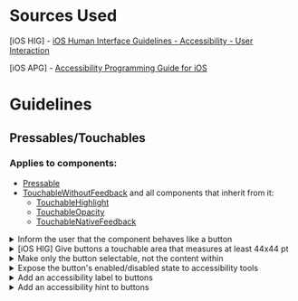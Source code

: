 # Sources Used

[iOS HIG] - [iOS Human Interface Guidelines - Accessibility - User Interaction](https://developer.apple.com/design/human-interface-guidelines/accessibility/overview/user-interaction/)

[iOS APG] - [Accessibility Programming Guide for iOS](https://developer.apple.com/library/archive/documentation/UserExperience/Conceptual/iPhoneAccessibility/Introduction/Introduction.html#//apple_ref/doc/uid/TP40008785-CH1-SW1)

# Guidelines

## Pressables/Touchables

### Applies to components:
  - [Pressable](https://reactnative.dev/docs/pressable#example)
  - [TouchableWithoutFeedback](https://reactnative.dev/docs/touchablewithoutfeedback) and all components that inherit from it: 
    - [TouchableHighlight](https://reactnative.dev/docs/touchablehighlight)
    - [TouchableOpacity](https://reactnative.dev/docs/touchableopacity)
    - [TouchableNativeFeedback](https://reactnative.dev/docs/touchablenativefeedback)

<details>
  <summary>
  Inform the user that the component behaves like a button
  </summary>

### Type of accessibility:

Visual

### Why this is necessary:

If it's sometimes dificult even for people with good vision to figure out that certain elements are actually buttons and not just labels or otherwise decorative, imagine how much harder it is for users with low vision. The `accessibilityRole` solves this problem by allowing us to explicitly tell users that use assistive tecnology that the component they've selected is, in fact, a button.

### Can be implemented by:
- setting the button's `accessibilityRole` prop to `button`.
- setting the button's `accessibilityRole` prop to `imagebutton` in the event that your button is also an image.

### Example:

```tsx
  <Pressable accessibilityRole={'button'}>
    <Text>Press Me</Text>
  </Pressable>
```
</details>

<details>
  <summary>
  [iOS HIG] Give buttons a touchable area that measures at least 44x44 pt
  </summary>

### Type of accessibility:

Motor

### Why is this important:

Have you ever tried to press a very small item on a mobile screen? Even if you have precise motor control, sometimes you end up pressing the wrong button and getting taken somewhere you didn't want to go. For users with motor issues or even users on particularly small screens or who happen to be using gloves, its important that your pressable and selectable components are large enough - or at least that their touchable area is large enough - to allow for easier manipulation.

### Can be implemented by:
  - Ensuring that the component's size is at least 44x44 units.
  - Extending the component's touchable area beyond it's borders by using the hitSlop prop. 

### Important observations:
  - The touch area never extends past the parent view bounds.
  - The Z-index of sibling views always takes precedence if a touch hits two overlapping views.

### Example:

```tsx
// Increase the button's touchable area horizontally by 10 units and vertically by 15 units.
// So that the total touchable area is at least 44x44 units.
<TouchableOpacity hitSlop={{ left: 10, right: 10, top: 15, buttom: 15 }}>
  <Text>Press Me</Text>
</TouchableOpacity>
```

### Other references:
  - [React Native's guide on handling touches](https://reactnative.dev/docs/handling-touches#touchables)
  - [Tutorial on how to create an autoHitSlop hook](https://zubko.io/blog/auto-hitslop-hook)
</details>

<details>
  <summary>
  Make only the button selectable, not the content within
  </summary>
  </br>

### Type of accessibility:

Visual

### Why this is necessary:

The `accessible` prop allows us to "contain" elements that make sense as a unit but not individually. Consider a button with an icon and a text label. The label and icon are both parts of a whole. If we treated the button container, the label, and the icon all as individual "buttons" that did the same thing, then the visually impaired user would be informed of the same button three times. 

The `accessible` props helps us here. It defines the button continer as a selectable unit, making it impossible to single out the label or the icon. Clicking on either of them selects the button instead.

### Can be implemented by:
- setting the button's `accessible` prop to `true`.

### Important observations:
- By default, touchable and pressables set `accessible` to `true`.

### Example:

```tsx
  <TouchableOpacity accessible> // The button can be selected.
    <Text>Press Me</Text> // The text within cannot. Pressing this will select the button instead.
  </TouchableOpacity>
```

</details>

<details>
  <summary>
  Expose the button's enabled/disabled state to accessibility tools
  </summary>

### Aids in what type of accessibility:

Visual

### Why this is necessary:

You're probably familiar with the button's `disabled` prop, which prevents users from triggering press events and supresses button-touch animations. Disabling a button will also generally change its design. Maybe the label will become less opaque or the background will turn gray. This informs the visual user that the button's disabled and usually prevents them from trying to press the button in the first place.

For users with visual disabilities, however, these changes mean little. The `accessibilityState` prop can lend a hand here. By passing in an object with a `disabled` key, you inform users with low visibility that this component has a disabled state and whether or not that state is active.

### Can be implemented by:
- setting the button's `accessibilityState` prop and providing a `disabled` key with a boolean value.

### Example:

```tsx
const [isDisabled, setIsDisabled] = React.useState(false)

return (
  <TouchableOpacity accessible accessibilityState={{ disabled: isDisabled }} disabled={isDisabled}>
    <Text>Press Me</Text>
  </TouchableOpacity>
)
```

</details>

<details>
  <summary>
  Add an accessibility label to buttons
  </summary>

### Type of accessibility:

Visual

### Why this is necessary:

This one is pretty simple. Visual users usually understand what a button does through its label, style, and/or icons. VoiceOver/TalkBack will generally read the text contained within the button as its label, but if your button contains nothing but an icon, what should be done then?

The `accessibilityLabel` prop solves this problem. It explicitly defines a string that should be read aloud when the button is selected and is especially useful for buttons, icons, and button-icons.

From the iOS APG (adapted for React Native):

> The `accessibilityLabel` prop identifies the user interface element. Every accessible component, native and custom, must supply an `accessibilityLabel`. 

### Important observations:

- By default, the only text within an `accessible` element is considered its `accessibilityLabel`. However, try not to rely on this automatic behavior too heavily.

### Can be implemented by:
- If your button only contains a text label, it will already be read as your `accessibilityLabel`.
- If your button contains a text label + other elements such as an image/icon, run it through an accessibility inspector/scanner. It's possible that the label will already be read as your `accessibilityLabel`. 
- If your button does not contain any text, it's very important to set the `accessibilityLabel` prop manually.
- When in doubt, set the `accessibilityLabel` prop manually.

### Example:

```tsx
  <TouchableOpacity style={styles.button} accessibilityLabel={'Like'}>
    <Image source={Images.heart['32px']} />
  </TouchableOpacity>
```

### Tips:

According to the [iOS APG](https://developer.apple.com/library/archive/documentation/UserExperience/Conceptual/iPhoneAccessibility/Making_Application_Accessible/Making_Application_Accessible.html), an accessibilty label:

- **Very briefly describes the element.** Ideally, the label consists of a single word, such as Add, Play, Delete, Search, Favorites, or Volume.

- **Does not include the type of the control or view.** The type information is passed through the `accessibiltyRole` prop and should never be repeated in the label.

- **Begins with a capitalized word.** This helps VoiceOver/TalkBack read the label with the appropriate inflection.

- **Does not end with a period.** The label is not a sentence and therefore should not end with a period.

- **Is localized.**  Be sure to make your application available to as wide an audience as possible by localizing all strings, including accessibility attribute strings. In general, VoiceOver speaks in the language that the user specifies in International settings.

</details>

<details>
  <summary>
  Add an accessibility hint to buttons
  </summary>

### Aids in what type of accessibility:

Visual

### Why this is necessary:

Visual users sometimes understand what a button will do through visual context clues. To make this context explicit to low vision users, we have the `accessibiltyHint` prop. Use it to explain what the button will do or add any aditional or relevant information.

From the iOS APG (adapted for React Native):

> The `accessibilityHint` prop describes the results of interacting with a user interface component. A hint should be supplied only if the result of an interaction isn't obvious from the component's label.

### Important observations:
- ESLint's `a11y` plugin recommends that you add an `accessibiltyHint` whenever you add an `accessibilityLabel`. However, the iOS APG suggests that you only add an `accessibilityHint` when the label isn't enough to explain what will happen when you interact with the component.

### Can be implemented by:
- setting the `accessibilityHint` prop

### Example:

```tsx
  <TouchableOpacity 
    style={styles.button} 
    accessibilityLabel={'See more'} 
    accessibilityHint={'Shows a detailed character profile.'}>
    <Text>See more</Text>
  </TouchableOpacity>
```

### Tips:

According to the [iOS APG](https://developer.apple.com/library/archive/documentation/UserExperience/Conceptual/iPhoneAccessibility/Making_Application_Accessible/Making_Application_Accessible.html), if the result of a user’s action on a component isn't clearly implied by its label, create a hint that:

- **Very briefly describes the results.** Even though few components need hints, try to make the hints you do need as brief as possible. This decreases the amount of time users need to spend listening before they can use the element. However, avoid sacrificing clarity and good grammar for brevity. For example, changing “Adds a city” to “Adds city” doesn't significantly decrease the length of the hint, but does make it sound awkward and a bit less clear.

- **Begins with a verb and omits the subject.** Conjugate your verbs declaritively, like “Plays”, and not imperatively, like “Play”. Avoid using the imperative because it can make the hint sound like a command. For example, you don’t want to tell users to “Play the song”, you want to tell them that tapping the element “Plays the song.”

- **Begins with a capitalized word and ends with a period.** Even though a hint is a phrase, not a sentence, ending the hint with a period helps VoiceOver/TalkBack speak it with the appropriate inflection.

- **Does not include the name of the action or gesture.** A hint doesn't tell users *how* to perform the action, it tells users *what* will happen when that action occurs. So don't create hints like “Tap to play the song”, or “Swipe to delete the item”. This is important because VoiceOver/TalkBack users can use VoiceOver/TalkBack-specific gestures to interact with elements. If you name a different gesture in a hint, it would be very confusing.

- **Does not include the name of the component.** The user gets this information from the `accessibilityLabel` prop, so you shouldn't repeat it in the hint. Don't create hints such as “Save saves your edits” or “Back returns to the previous screen.”

- **Does not include the type of the component.** The user already knows your component behaves like a button or a search field because this information is available through the component's `accessibilityRole` prop. So don't create hints such as “Button that adds a name” or “Slider that controls the scale.”

- **Is localized.** As with accessibility labels, hints should be available in the user’s preferred language.

</details>